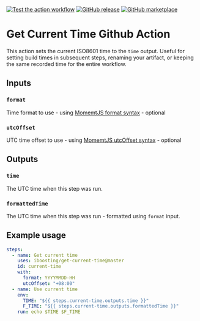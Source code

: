 [![Test the action workflow](https://github.com/1466587594/get-current-time/workflows/Test%20the%20action/badge.svg)](https://github.com/1466587594/get-current-time/actions?query=workflow:"Action-Test")
[![GitHub release](https://img.shields.io/github/release/1466587594/get-current-time.svg)](https://github.com/iboosting/get-current-time/releases)
[![GitHub marketplace](https://img.shields.io/badge/marketplace-get--current--time-blue?logo=github)](https://github.com/marketplace/actions/get-current-time)

# Get Current Time Github Action

This action sets the current ISO8601 time to the `time` output. Useful for setting build times in subsequent steps, renaming your artifact, or keeping the same recorded time for the entire workflow.

## Inputs

### `format`

Time format to use - using [MomemtJS format syntax](https://momentjs.com/docs/#/displaying/format/) - optional

### `utcOffset`

UTC time offset to use - using [MomemtJS utcOffset syntax](https://momentjs.com/docs/#/manipulating/utc-offset/) - optional

## Outputs

### `time`

The UTC time when this step was run.

### `formattedTime`

The UTC time when this step was run - formatted using `format` input.

## Example usage

```yaml
steps:
  - name: Get current time
    uses: iboosting/get-current-time@master
    id: current-time
    with:
      format: YYYYMMDD-HH
      utcOffset: "+08:00"
  - name: Use current time
    env:
      TIME: "${{ steps.current-time.outputs.time }}"
      F_TIME: "${{ steps.current-time.outputs.formattedTime }}"
    run: echo $TIME $F_TIME
```
